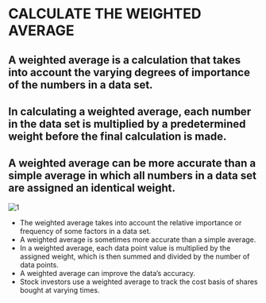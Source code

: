 # CALCULATE THE WEIGHTED AVERAGE

## A weighted average is a calculation that takes into account the varying degrees of importance of the numbers in a data set.
## In calculating a weighted average, each number in the data set is multiplied by a predetermined weight before the final calculation is made.
## A weighted average can be more accurate than a simple average in which all numbers in a data set are assigned an identical weight.

![1](https://github.com/am9999072080/average/assets/127240321/39fd7bb0-0b1e-4e45-9797-a8fe24219c60)

* The weighted average takes into account the relative importance or frequency of some factors in a data set.
* A weighted average is sometimes more accurate than a simple average.
* In a weighted average, each data point value is multiplied by the assigned weight, which is then summed and divided by the number of data points.
* A weighted average can improve the data’s accuracy.
* Stock investors use a weighted average to track the cost basis of shares bought at varying times.
